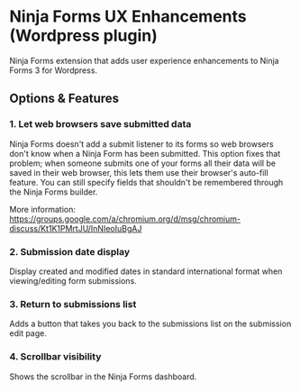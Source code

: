 # Ninja Forms UX Enhancements (Wordpress plugin)

Ninja Forms extension that adds user experience enhancements to Ninja Forms 3 for Wordpress.

## Options & Features

### 1. Let web browsers save submitted data

Ninja Forms doesn't add a submit listener to its forms so web browsers don't know when a Ninja Form has been submitted.
This option fixes that problem; when someone submits one of your forms all their data will be saved in their web
browser, this lets them use their browser's auto-fill feature. You can still specify fields that shouldn't be
remembered through the Ninja Forms builder.

More information: https://groups.google.com/a/chromium.org/d/msg/chromium-discuss/Kt1K1PMrtJU/InNIeoIuBgAJ

### 2. Submission date display

Display created and modified dates in standard international format when viewing/editing form submissions.

### 3. Return to submissions list

Adds a button that takes you back to the submissions list on the submission edit page.

### 4. Scrollbar visibility

Shows the scrollbar in the Ninja Forms dashboard.
